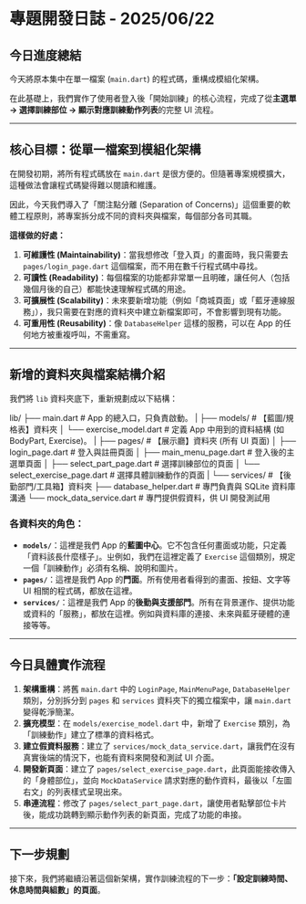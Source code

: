 # 專題開發日誌 - 2025/06/22

## 今日進度總結

今天將原本集中在單一檔案 (`main.dart`) 的程式碼，重構成模組化架構。

在此基礎上，我們實作了使用者登入後「開始訓練」的核心流程，完成了從**主選單 -> 選擇訓練部位 -> 顯示對應訓練動作列表**的完整 UI 流程。

---

## 核心目標：從單一檔案到模組化架構

在開發初期，將所有程式碼放在 `main.dart` 是很方便的。但隨著專案規模擴大，這種做法會讓程式碼變得難以閱讀和維護。

因此，今天我們導入了「關注點分離 (Separation of Concerns)」這個重要的軟體工程原則，將專案拆分成不同的資料夾與檔案，每個部分各司其職。

**這樣做的好處：**
1.  **可維護性 (Maintainability)**：當我想修改「登入頁」的畫面時，我只需要去 `pages/login_page.dart` 這個檔案，而不用在數千行程式碼中尋找。
2.  **可讀性 (Readability)**：每個檔案的功能都非常單一且明確，讓任何人（包括幾個月後的自己）都能快速理解程式碼的用途。
3.  **可擴展性 (Scalability)**：未來要新增功能（例如「商城頁面」或「藍牙連線服務」），我只需要在對應的資料夾中建立新檔案即可，不會影響到現有功能。
4.  **可重用性 (Reusability)**：像 `DatabaseHelper` 這樣的服務，可以在 App 的任何地方被重複呼叫，不需重寫。

---

## 新增的資料夾與檔案結構介紹

我們將 `lib` 資料夾底下，重新規劃成以下結構：


lib/
├── main.dart             # App 的總入口，只負責啟動。
|
├── models/               # 【藍圖/規格表】資料夾
│   └── exercise_model.dart # 定義 App 中用到的資料結構 (如 BodyPart, Exercise)。
|
├── pages/                # 【展示廳】資料夾 (所有 UI 頁面)
│   ├── login_page.dart       # 登入與註冊頁面
│   ├── main_menu_page.dart   # 登入後的主選單頁面
│   ├── select_part_page.dart # 選擇訓練部位的頁面
│   └── select_exercise_page.dart # 選擇具體訓練動作的頁面
|
└── services/             # 【後勤部門/工具箱】資料夾
├── database_helper.dart  # 專門負責與 SQLite 資料庫溝通
└── mock_data_service.dart # 專門提供假資料，供 UI 開發測試用


### 各資料夾的角色：

* **`models/`**：這裡是我們 App 的**藍圖中心**。它不包含任何畫面或功能，只定義「資料該長什麼樣子」。ㄓ例如，我們在這裡定義了 `Exercise` 這個類別，規定一個「訓練動作」必須有名稱、說明和圖片。
* **`pages/`**：這裡是我們 App 的**門面**。所有使用者看得到的畫面、按鈕、文字等 UI 相關的程式碼，都放在這裡。
* **`services/`**：這裡是我們 App 的**後勤與支援部門**。所有在背景運作、提供功能或資料的「服務」，都放在這裡。例如與資料庫的連接、未來與藍牙硬體的連接等等。

---

## 今日具體實作流程

1.  **架構重構**：將舊 `main.dart` 中的 `LoginPage`, `MainMenuPage`, `DatabaseHelper` 類別，分別拆分到 `pages` 和 `services` 資料夾下的獨立檔案中，讓 `main.dart` 變得乾淨簡潔。
2.  **擴充模型**：在 `models/exercise_model.dart` 中，新增了 `Exercise` 類別，為「訓練動作」建立了標準的資料格式。
3.  **建立假資料服務**：建立了 `services/mock_data_service.dart`，讓我們在沒有真實後端的情況下，也能有資料來開發和測試 UI 介面。
4.  **開發新頁面**：建立了 `pages/select_exercise_page.dart`，此頁面能接收傳入的「身體部位」，並向 `MockDataService` 請求對應的動作資料，最後以「左圖右文」的列表樣式呈現出來。
5.  **串連流程**：修改了 `pages/select_part_page.dart`，讓使用者點擊部位卡片後，能成功跳轉到顯示動作列表的新頁面，完成了功能的串接。

---

## 下一步規劃

接下來，我們將繼續沿著這個新架構，實作訓練流程的下一步：**「設定訓練時間、休息時間與組數」的頁面**。

